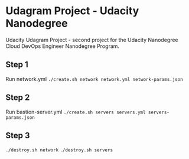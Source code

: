 # Udagram Project - Udacity Nanodegree
Udacity Udagram Project - second project for the Udacity Nanodegree Cloud DevOps Engineer Nanodegree Program.

## Step 1
Run network.yml
`./create.sh network network.yml network-params.json`

## Step 2
Run bastion-server.yml
`./create.sh servers servers.yml servers-params.json`

## Step 3
`./destroy.sh network`
`./destroy.sh servers`


